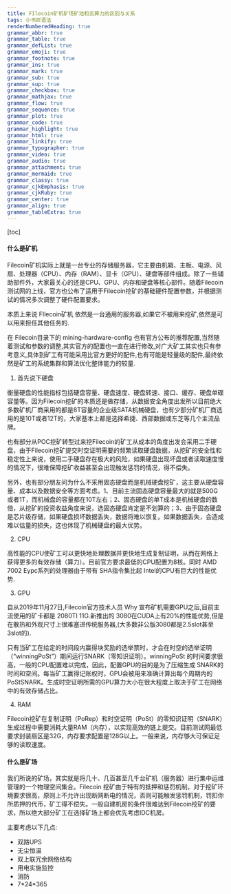 ```yaml
---
title: FIlecoin矿机矿场矿池和云算力的区别与关系
tags: 小书匠语法
renderNumberedHeading: true
grammar_abbr: true
grammar_table: true
grammar_defList: true
grammar_emoji: true
grammar_footnote: true
grammar_ins: true
grammar_mark: true
grammar_sub: true
grammar_sup: true
grammar_checkbox: true
grammar_mathjax: true
grammar_flow: true
grammar_sequence: true
grammar_plot: true
grammar_code: true
grammar_highlight: true
grammar_html: true
grammar_linkify: true
grammar_typographer: true
grammar_video: true
grammar_audio: true
grammar_attachment: true
grammar_mermaid: true
grammar_classy: true
grammar_cjkEmphasis: true
grammar_cjkRuby: true
grammar_center: true
grammar_align: true
grammar_tableExtra: true
---
```


[toc]

#### 什么是矿机

Filecoin矿机实际上就是一台专业的存储服务器，它主要由机箱、主板、电源、风扇、处理器（CPU）、内存（RAM）、显卡（GPU）、硬盘等部件组成。除了一些辅助部件外，大家最关心的还是CPU、GPU、内存和硬盘等核心部件。随着Filecoin测试网的上线，官方也公布了适用于Filecoin挖矿的基础硬件配置参数，并根据测试的情况多次调整了硬件配置要求。

本质上来说 FIlecoin矿机 依然是一台通用的服务器,如果它不被用来挖矿,依然是可以用来担任其他任务的.

在 Filecoin目录下的 mining-hardware-config 也有官方公布的推荐配置,当然随着测试和参数的调整,其实官方的配置也一直在进行修改,对广大矿工其实也只有参考意义,具体到矿工有可能采用比官方更好的配件,也有可能是轻量级的配件,最终依然是矿工的系统集群和算法优化整体能力的较量.

1. 首先说下硬盘

衡量硬盘的性能指标包括硬盘容量、硬盘速度、硬盘转速、接口、缓存、硬盘单碟容量等。因为Filecoin挖矿的本质还是做存储，从数据安全角度出发所以目前绝大多数矿机厂商采用的都是8T容量的企业级SATA机械硬盘，也有少部分矿机厂商选用的是10T或者12T的，大家基本上都是选择希捷、西部数据或东芝等几个主流品牌。 

也有部分从POC挖矿转型过来挖Filecoin的矿工从成本的角度出发会采用二手硬盘，由于Filecoin挖矿提交时空证明需要的频繁读取硬盘数据，从挖矿的安全性和稳定性上来说，使用二手硬盘存在极大的风险，如果硬盘出现坏盘或者读取速度慢的情况下，很难保障挖矿收益甚至会出现触发惩罚的情况，得不偿失。 

另外，也有部分朋友问为什么不采用固态硬盘而是机械硬盘挖矿，这主要从硬盘容量、成本以及数据安全等方面考虑。1、目前主流固态硬盘容量最大的就是500G或者1T，而机械盘的容量都在10T左右；2、固态硬盘的单T成本是机械硬盘的数倍，从挖矿的投资收益角度来说，选固态硬盘肯定是不划算的；3、由于固态硬盘是芯片级存储，如果硬盘损坏数据丢失，数据将难以恢复。如果数据丢失，会造成难以估量的损失，这也体现了机械硬盘的最大优势。 

2. CPU

高性能的CPU使矿工可以更快地处理数据并更快地生成复制证明，从而在网络上获得更多的有效存储（算力）。目前官方要求最低的CPU配置为8核。同时 AMD 7002 Eypc系列的处理器由于带有 SHA指令集比起 Intel的CPU有巨大的性能优势.

3. GPU

自从2019年11月27日,Filecoin官方技术人员 Why 宣布矿机需要GPU之后,目前主流使用的矿卡都是 2080TI 11G.新推出的 3080在CUDA上有20%的性能优势,但是在散热和外观尺寸上很难塞进传统服务器,(大多数非公版3080都是2.5slot甚至3slot的).

只有当矿工在给定的时间段内赢得块奖励的选举票时，才会在时空的选举证明（“winningPoSt”）期间运行SNARK（零知识证明）。winningPoSt 的时间要求很高，一般的CPU配置难以完成，因此，配置GPU的目的是为了压缩生成 SNARK的时间和空间。每当矿工赢得记账权时，GPU会被用来准确计算出每个周期内的PoStSNARK。生成时空证明所需的GPU算力大小在很大程度上取决于矿工在网络中的有效存储占比。

4. RAM

Filecoin挖矿在复制证明（PoRep）和时空证明（PoSt）的零知识证明（SNARK）生成过程中需要消耗大量RAM（内存），以实现高效的链上提交。目前测试网最低要求封装扇区是32G，内存要求配置是128G以上。一般来说，内存够大可保证足够的读取速度。 

#### 什么是矿场

我们所说的矿场，其实就是将几十、几百甚至几千台矿机（服务器）进行集中运维管理的一个物理空间集合。Filecoin 挖矿由于特有的抵押和惩罚机制，对于挖矿环境要求很高，原则上不允许出现断网断电的情况，否则可能触发惩罚机制，罚扣你所质押的代币，矿工得不偿失。一般自建机房的条件很难达到Filecoin挖矿的要求，所以绝大部分矿工在选择矿场上都会优先考虑IDC机房。 

主要考虑以下几点:

- 双路UPS
- 无尘恒温
- 双上联冗余网络结构
- 用电实施监控
- 消防
- 7\*24\*365
